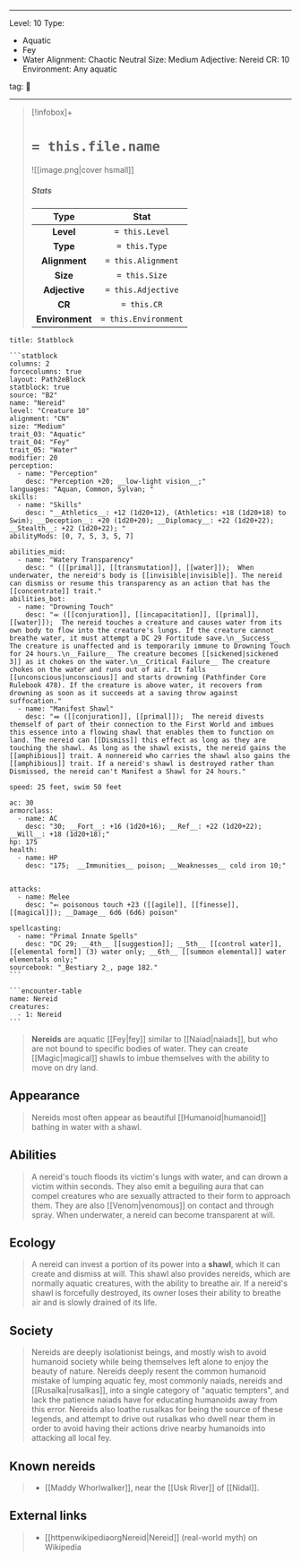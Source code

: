 
---


Level: 10
Type:
- Aquatic
- Fey
- Water
Alignment: Chaotic Neutral
Size: Medium
Adjective: Nereid
CR: 10
Environment: Any aquatic


tag: 👹

---

> [!infobox]+
> #  `= this.file.name`
> ![[image.png|cover hsmall]]
> ##### Stats
> Type | Stat |
> :---:|:---:|
> **Level** | `= this.Level` |
> **Type** | `= this.Type` |
> **Alignment** | `= this.Alignment` |
> **Size** | `= this.Size` |
> **Adjective** | `= this.Adjective` |
> **CR** | `= this.CR` |
> **Environment** | `= this.Environment` |




````ad-info
title: Statblock

```statblock
columns: 2
forcecolumns: true
layout: Path2eBlock
statblock: true
source: "B2"
name: "Nereid"
level: "Creature 10"
alignment: "CN"
size: "Medium"
trait_03: "Aquatic"
trait_04: "Fey"
trait_05: "Water"
modifier: 20
perception:
  - name: "Perception"
    desc: "Perception +20; __low-light vision__;"
languages: "Aquan, Common, Sylvan; "
skills:
  - name: "Skills"
    desc: "__Athletics__: +12 (1d20+12), (Athletics: +18 (1d20+18) to Swim); __Deception__: +20 (1d20+20); __Diplomacy__: +22 (1d20+22); __Stealth__: +22 (1d20+22); "
abilityMods: [0, 7, 5, 3, 5, 7]

abilities_mid:
  - name: "Watery Transparency"
    desc: " ([[primal]], [[transmutation]], [[water]]);  When underwater, the nereid's body is [[invisible|invisible]]. The nereid can dismiss or resume this transparency as an action that has the [[concentrate]] trait."
abilities_bot:
  - name: "Drowning Touch"
    desc: "⬺ ([[conjuration]], [[incapacitation]], [[primal]], [[water]]);  The nereid touches a creature and causes water from its own body to flow into the creature's lungs. If the creature cannot breathe water, it must attempt a DC 29 Fortitude save.\n__Success__ The creature is unaffected and is temporarily immune to Drowning Touch for 24 hours.\n__Failure__ The creature becomes [[sickened|sickened 3]] as it chokes on the water.\n__Critical Failure__ The creature chokes on the water and runs out of air. It falls [[unconscious|unconscious]] and starts drowning (Pathfinder Core Rulebook 478). If the creature is above water, it recovers from drowning as soon as it succeeds at a saving throw against suffocation."
  - name: "Manifest Shawl"
    desc: "⬽ ([[conjuration]], [[primal]]);  The nereid divests themself of part of their connection to the First World and imbues this essence into a flowing shawl that enables them to function on land. The nereid can [[Dismiss]] this effect as long as they are touching the shawl. As long as the shawl exists, the nereid gains the [[amphibious]] trait. A nonnereid who carries the shawl also gains the [[amphibious]] trait. If a nereid's shawl is destroyed rather than Dismissed, the nereid can't Manifest a Shawl for 24 hours."

speed: 25 feet, swim 50 feet

ac: 30
armorclass:
  - name: AC
    desc: "30; __Fort__: +16 (1d20+16); __Ref__: +22 (1d20+22); __Will__: +18 (1d20+18);"
hp: 175
health:
  - name: HP
    desc: "175;  __Immunities__ poison; __Weaknesses__ cold iron 10;"


attacks:
  - name: Melee
    desc: "⬻ poisonous touch +23 ([[agile]], [[finesse]], [[magical]]); __Damage__ 6d6 (6d6) poison"

spellcasting:
  - name: "Primal Innate Spells"
    desc: "DC 29; __4th__ [[suggestion]]; __5th__ [[control water]], [[elemental form]] (3) water only; __6th__ [[summon elemental]] water elementals only;"
sourcebook: "_Bestiary 2_, page 182."
```

```encounter-table
name: Nereid
creatures:
  - 1: Nereid
```

````



> **Nereids** are aquatic [[Fey|fey]] similar to [[Naiad|naiads]], but who are not bound to specific bodies of water. They can create [[Magic|magical]] shawls to imbue themselves with the ability to move on dry land.



## Appearance

> Nereids most often appear as beautiful [[Humanoid|humanoid]] bathing in water with a shawl.


## Abilities

> A nereid's touch floods its victim's lungs with water, and can drown a victim within seconds. They also emit a beguiling aura that can compel creatures who are sexually attracted to their form to approach them. They are also [[Venom|venomous]] on contact and through spray.
> When underwater, a nereid can become transparent at will.


## Ecology

> A nereid can invest a portion of its power into a **shawl**, which it can create and dismiss at will. This shawl also provides nereids, which are normally aquatic creatures, with the ability to breathe air. If a nereid's shawl is forcefully destroyed, its owner loses their ability to breathe air and is slowly drained of its life.


## Society

> Nereids are deeply isolationist beings, and mostly wish to avoid humanoid society while being themselves left alone to enjoy the beauty of nature. Nereids deeply resent the common humanoid mistake of lumping aquatic fey, most commonly naiads, nereids and [[Rusalka|rusalkas]], into a single category of "aquatic tempters", and lack the patience naiads have for educating humanoids away from this error. Nereids also loathe rusalkas for being the source of these legends, and attempt to drive out rusalkas who dwell near them in order to avoid having their actions drive nearby humanoids into attacking all local fey.


## Known nereids

> - [[Maddy Whorlwalker]], near the [[Usk River]] of [[Nidal]].



## External links

> - [[httpenwikipediaorgNereid|Nereid]] (real-world myth) on Wikipedia






